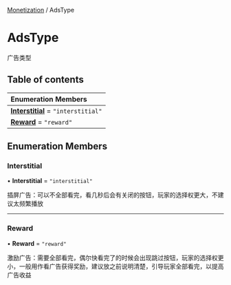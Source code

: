 [Monetization](../groups/Core.Monetization.md) / AdsType

# AdsType <Badge type="tip" text="Enumeration" /> <Score text="AdsType" />

广告类型

## Table of contents

| Enumeration Members |
| :-----|
| **[Interstitial](mw.AdsType.md#interstitial)** = ``"interstitial"`` <br> |
| **[Reward](mw.AdsType.md#reward)** = ``"reward"`` <br> |

## Enumeration Members

### Interstitial <Score text="Interstitial" /> 

• **Interstitial** = ``"interstitial"``

插屏广告：可以不全部看完，看几秒后会有关闭的按钮，玩家的选择权更大，不建议太频繁播放

___

### Reward <Score text="Reward" /> 

• **Reward** = ``"reward"``

激励广告：需要全部看完，偶尔快看完了的时候会出现跳过按钮，玩家的选择权更小，一般用作看广告获得奖励，建议放之前说明清楚，引导玩家全部看完，以提高广告收益
